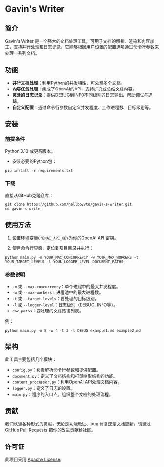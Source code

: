 # Gavin's Writer

## 简介
Gavin's Writer 是一个强大的文档处理工具，可用于文档的解析、渲染和内容加工，支持并行处理和日志记录。它能够根据用户设置的配置选项通过命令行参数来处理一系列文档。

## 功能

- **并行文档处理**：利用Python的并发特性，可处理多个文档。
- **内容任务处理**：集成了OpenAI的API，支持扩充或总结文档内容。
- **灵活的日志记录**：提供DEBUG到INFO不同级别的日志输出，帮助调试与追踪。
- **自定义配置**：通过命令行参数自定义并发程度、工作进程数、目标级别等。

## 安装

### 前提条件

Python 3.10 或更高版本。
- 安装必要的Python包：

```
pip install -r requirements.txt
```

### 下载

直接从GitHub克隆仓库：

```
git clone https://github.com/hellboyvto/gavin-s-writer.git
cd gavin-s-writer
```

## 使用方法

1. 设置环境变量`OPENAI_API_KEY`为你的OpenAI API 密钥。

2. 使用命令行界面，定位到项目目录并执行：

```
python main.py -m YOUR_MAX_CONCURRENCY -w YOUR_MAX_WORKERS -t YOUR_TARGET_LEVELS -l YOUR_LOGGER_LEVEL DOCUMENT_PATHS
```

### 参数说明

- `-m` 或 `--max-concurrency`：单个进程中的最大并发程度。
- `-w` 或 `--max-workers`：进程池中的最大进程数。
- `-t` 或 `--target-levels`：要处理的目标级别。
- `-l` 或 `--logger-level`：日志级别（DEBUG, INFO等）。
- `doc_paths`：要处理的文档路径列表。

例：

```
python main.py -m 8 -w 4 -t 3 -l DEBUG example1.md example2.md
```

## 架构

此工具主要包括几个模块：

- `config.py`：负责解析命令行参数和提供配置。
- `document.py`：定义了文档结构和打印树形结构的功能。
- `content_processor.py`：利用OpenAI API处理文档内容。
- `logger.py`：定义了日志的设置。
- `main.py`：程序的入口点，组织整个文档的处理流程。

## 贡献

我们欢迎各种形式的贡献，无论是功能改进、bug 修复还是文档更新。请通过 GitHub Pull Requests 把你的改进贡献给社区。

## 许可证

此项目采用 [Apache License](LICENSE)。
